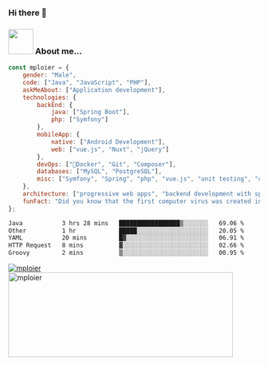 ### Hi there 👋

### <img src="https://media.giphy.com/media/VgCDAzcKvsR6OM0uWg/giphy.gif" width="50"> About me...  

```javascript
const mploier = {
    gender: "Male",
    code: ["Java", "JavaScript", "PHP"],
    askMeAbout: ["Application development"],
    technologies: {
        backEnd: {
            java: ["Spring Boot"],
            php: ["Symfony"]
        },
        mobileApp: {
            native: ["Android Development"],
            web: ["vue.js", "Nuxt", "jQuery"]
        },
        devOps: ["🐳Docker", "Git", "Composer"],
        databases: ["MySQL", "PostgreSQL"],
        misc: ["Symfony", "Spring", "php", "vue.js", "unit testing", "ci/cd using github actions"]
    },
    architecture: ["progressive web apps", "backend development with spring", "backend development with symfony"],
    funFact: "Did you know that the first computer virus was created in 1983 by a 15-year-old high school student named Richard Skrenta? It was called 'Elk Cloner' and spread via floppy disks!"
};
```
<!--START_SECTION:waka-->

```txt
Java           3 hrs 28 mins   █████████████████▒░░░░░░░   69.06 %
Other          1 hr            █████░░░░░░░░░░░░░░░░░░░░   20.05 %
YAML           20 mins         █▓░░░░░░░░░░░░░░░░░░░░░░░   06.91 %
HTTP Request   8 mins          ▓░░░░░░░░░░░░░░░░░░░░░░░░   02.66 %
Groovy         2 mins          ▒░░░░░░░░░░░░░░░░░░░░░░░░   00.95 %
```

<!--END_SECTION:waka-->

<a href="https://github.com/mploier">
  <img align="center" alt="mploier" src="https://github-readme-stats.vercel.app/api/top-langs/?username=mploier&include_all_commits=true&count_private=true&theme=dark-blue&show_icons=true" />
</a> 
<a href="https://github.com/mploier">
<img width=450 height=170 align="center" alt="mploier" src="https://github-readme-stats.vercel.app/api?username=mploier&include_all_commits=true&count_private=true&theme=midnight-blue&show_icons=true" />
</a> 

